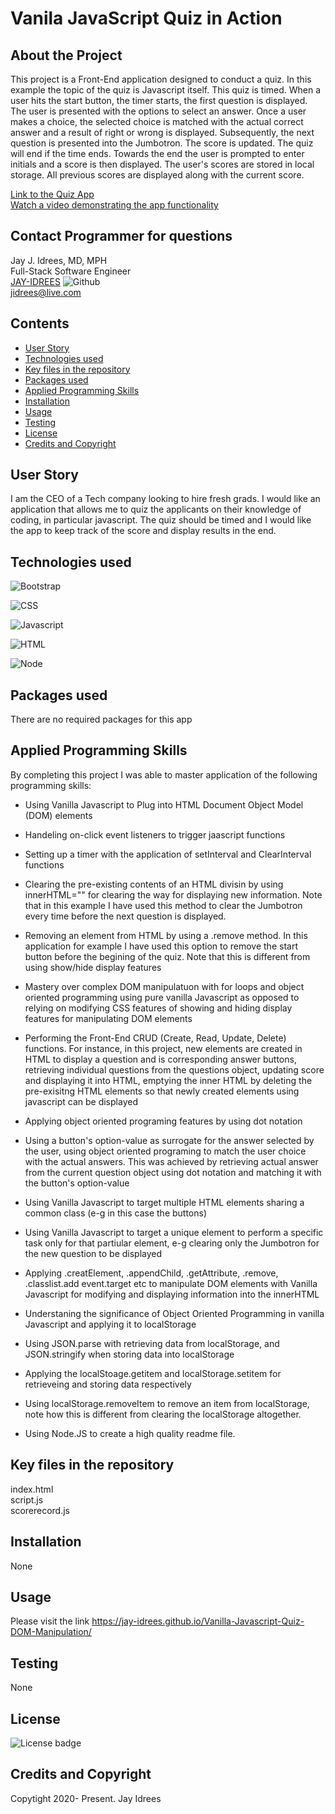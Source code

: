 # Vanila JavaScript Quiz in Action 

## About the Project
This project is a Front-End application designed to conduct a quiz. In this example the topic of the quiz is Javascript itself. This quiz is timed. When a user hits the start button, the timer starts, the first question is displayed. The user is presented with the options to select an answer. 
Once a user makes a choice, the selected choice is matched with the actual correct answer and a result of right or wrong is displayed. Subsequently, the next question is presented into the Jumbotron. The score is updated. The quiz will end if the time ends. Towards the end the user is prompted to enter initials and a score is then displayed. The user's scores are stored in local storage. All previous scores are displayed along with the current score. 

[Link to the Quiz App ](https://jay-idrees.github.io/Vanilla-Javascript-Quiz-DOM-Manipulation/) <br />
[Watch a video demonstrating the app functionality](https://youtu.be/-owhO0fuMrw)<br />

## Contact Programmer for questions

Jay J. Idrees, MD, MPH<br />
Full-Stack Software Engineer<br />
[JAY-IDREES](https://github.com/Jay-Idrees) ![Github](http://img.shields.io/badge/github-black?style=flat&logo=github)<br />
jidrees@live.com



## Contents

- [User Story](#user-story)
- [Technologies used](#technologies-used)
- [Key files in the repository](#key-files-in-the-repository)
- [Packages used](#packages-used)
- [Applied Programming Skills](#applied-programming-skills)
- [Installation](#installation)
- [Usage](#usage)
- [Testing](#testing)
- [License](#license)
- [Credits and Copyright](#credits-and-copyright)


## User Story

I am the CEO of a Tech company looking to hire fresh grads. I would like an application that allows me to quiz the applicants on their knowledge of coding, in particular javascript. The quiz should be timed and I would like the app to keep track of the score and display results in the end.  



## Technologies used


![Bootstrap](https://img.shields.io/badge/Bootstrap-blueviolet?style=for-the-badge&logo=bootstrap)

![CSS](https://img.shields.io/badge/css-darkgreen?style=for-the-badge&logo=css3)

![Javascript](https://img.shields.io/badge/JavaScript-black?style=for-the-badge&logo=JavaScript)

![HTML](https://img.shields.io/badge/HTML-informational?style=for-the-badge&logo=html5)

![Node](https://img.shields.io/badge/Node-green?style=for-the-badge&logo=Node.js)



## Packages used

There are no required packages for this app


## Applied Programming Skills

By completing this project I was able to master application of the following programming skills: 

- Using Vanilla Javascript to Plug into HTML Document Object Model (DOM) elements

- Handeling on-click event listeners to trigger jaascript functions

- Setting up a timer with the application of setInterval and ClearInterval functions

- Clearing the pre-existing contents of an HTML divisin by using innerHTML="" for clearing the way for displaying new information. Note that in this example I have used this method to clear the Jumbotron every time before the next question is displayed.

- Removing an element from HTML by using a .remove method. In this application for example I have used this option to remove the start button before the begining of the quiz. Note that this is different from using show/hide display features

- Mastery over complex DOM manipulatuon with for loops and object oriented programming using pure vanilla Javascript as opposed to relying on modifying CSS features of showing and hiding display features for manipulating DOM elements

- Performing the Front-End CRUD (Create, Read, Update, Delete) functions. For instance, in this project, new elements are created in HTML to display a question and is corresponding answer buttons, retrieving individual questions from the questions object, updating score and displaying it into HTML, emptying the inner HTML by deleting the pre-exisitng HTML elements so that newly created elements using javascript can be displayed

- Applying object oriented programing features by using dot notation

- Using a button's option-value as surrogate for the answer selected by the user, using object oriented programing to match the user choice with the actual answers. This was achieved by retrieving actual answer from the current question object using dot notation and matching it with the button's option-value 

- Using Vanilla Javascript to target multiple HTML elements sharing a common class (e-g in this case the buttons)

- Using Vanilla Javascript to target a unique element to perform a specific task only for that partiular element, e-g clearing only the Jumbotron for the new question to be displayed

- Applying .creatElement, .appendChild, .getAttribute, .remove, .classlist.add event.target etc to manipulate DOM elements with Vanilla Javascript for modifying and displaying information into the innerHTML

- Understaning the significance of Object Oriented Programming in vanilla Javascript and applying it to localStorage

- Using JSON.parse with retrieving data from localStorage, and JSON.stringify when storing data into localStorage

- Applying the localStoage.getitem and localStorage.setitem for retrieveing and storing data respectively

- Using localStorage.removeItem to remove an item from localStorage, note how this is different from clearing the localStorage altogether.

- Using Node.JS to create a high quality readme file.

## Key files in the repository

index.html <br />
script.js <br />
scorerecord.js


## Installation

None

## Usage

Please visit the link https://jay-idrees.github.io/Vanilla-Javascript-Quiz-DOM-Manipulation/


## Testing

None

## License 

![License badge](https://img.shields.io/badge/license-MIT-blue.svg)


## Credits and Copyright 
Copytight 2020- Present. Jay Idrees



